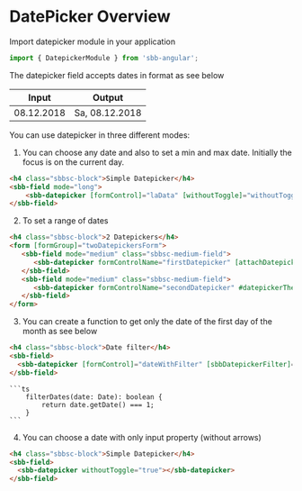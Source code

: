 # DatePicker Overview

Import datepicker module in your application 

```ts
import { DatepickerModule } from 'sbb-angular';
```
The datepicker field accepts dates in format as see below

| Input              | Output         |
| ------------------ | -------------- |
| 08.12.2018         | Sa, 08.12.2018 |

You can use datepicker in three different modes:

1. You can choose any date and also to set a min and max date. Initially the focus is on the current day.
```html
<h4 class="sbbsc-block">Simple Datepicker</h4>
<sbb-field mode="long">
    <sbb-datepicker [formControl]="laData" [withoutToggle]="withoutToggle" [min]="minDate" [max]="maxDate" (closed)="closedEvent()" (opened)="openedEvent()" (dateChange)="dateChangeEvent($event)" (dateInput)="dateInputEvent($event)"></sbb-datepicker>
</sbb-field>
```

2. To set a range of dates
```html
<h4 class="sbbsc-block">2 Datepickers</h4>
<form [formGroup]="twoDatepickersForm">
   <sbb-field mode="medium" class="sbbsc-medium-field">
      <sbb-datepicker formControlName="firstDatepicker" [attachDatepicker]="datepickerTheSecond" withArrows></sbb-datepicker>
   </sbb-field>
   <sbb-field mode="medium" class="sbbsc-medium-field">
      <sbb-datepicker formControlName="secondDatepicker" #datepickerTheSecond withArrows></sbb-datepicker>
   </sbb-field>
</form>
```

3. You can create a function to get only the date of the first day of the month as see below
```html
<h4 class="sbbsc-block">Date filter</h4>
<sbb-field>
  <sbb-datepicker [formControl]="dateWithFilter" [sbbDatepickerFilter]="filterDates" withArrows></sbb-datepicker>
</sbb-field>
```

    ```ts
        filterDates(date: Date): boolean {
            return date.getDate() === 1;
        }
    ```

4. You can choose a date with only input property (without arrows)
```html
<h4 class="sbbsc-block">Simple Datepicker</h4>
<sbb-field>
  <sbb-datepicker withoutToggle="true"></sbb-datepicker>
</sbb-field>
```






